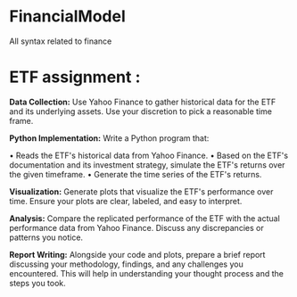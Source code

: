# FinancialModel
All syntax related to finance

# ETF assignment :

**Data Collection:**
Use Yahoo Finance to gather historical data for the ETF and its underlying assets. Use your discretion to pick a reasonable time frame.

**Python Implementation:**
Write a Python program that:

•	Reads the ETF's historical data from Yahoo Finance.
•	Based on the ETF's documentation and its investment strategy, simulate the ETF's returns over the given timeframe.
•	Generate the time series of the ETF's returns.

**Visualization:**
Generate plots that visualize the ETF's performance over time. Ensure your plots are clear, labeled, and easy to interpret.

**Analysis:**
Compare the replicated performance of the ETF with the actual performance data from Yahoo Finance.
Discuss any discrepancies or patterns you notice.

**Report Writing:**
Alongside your code and plots, prepare a brief report discussing your methodology, findings, and any challenges you encountered. This will help in understanding your thought process and the steps you took. 

